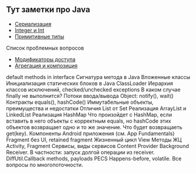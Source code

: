 Тут заметки про Java
-----------
- [Сериализация](/java/serialization.md)
- [Integer и Int](/java/integer.md)
- [Примитивные типы](/java/primitive.md)

Список проблемных вопросов
- [Модификаторы доступа](/java/access.md)
- [Агрегация и композиция](/java/aggregation.md)

default methods in interface
Сигнатура метода в Java
Вложенные классы
Инициализация статических блоков в Java
ClassLoader
Иерархия классов исключений, checked/unchecked exceptions
В каком случае finally не выполнится?
Потоки ввода/вывода
Object: notify(), wait()
Контракты equals(), hashCode()
Иммутабельные объекты, преимущества и недостатки
Отличия List от Set
Реализация ArrayList и LinkedList
Реализация HashMap
Что произойдет с HashMap, если вставить в него объекты с корректным equals, но hashCode этих объектов возвращает одно и то же значение. Что будет возвращаеть get(key).
Компоненты Android приложения (см. App Fundamentals)
Fragment без UI, retained fragment
Жизненный цикл View
Методы ЖЦ Activity, Fragment
Сервисы, виды сервисов
Content Provider
Background Receiver. В частности: запуск долгой операции из receiver.
DiffUtil.Callback methods, payloads
PECS
Happens-before, volatile.
Все вопросы по многопоточности.
